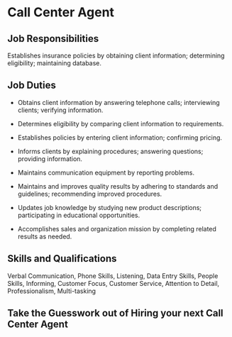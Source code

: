 # Call Center Agent

## Job Responsibilities

Establishes insurance policies by obtaining client information; determining eligibility; maintaining database.

## Job Duties

* Obtains client information by answering telephone calls; interviewing clients; verifying information.

* Determines eligibility by comparing client information to requirements.

* Establishes policies by entering client information; confirming pricing.

* Informs clients by explaining procedures; answering questions; providing information.

* Maintains communication equipment by reporting problems.

* Maintains and improves quality results by adhering to standards and guidelines; recommending improved procedures.

* Updates job knowledge by studying new product descriptions; participating in educational opportunities.

* Accomplishes sales and organization mission by completing related results as needed.

## Skills and Qualifications

Verbal Communication, Phone Skills, Listening, Data Entry Skills, People Skills, Informing, Customer Focus, Customer Service, Attention to Detail, Professionalism, Multi-tasking

## Take the Guesswork out of Hiring your next Call Center Agent

